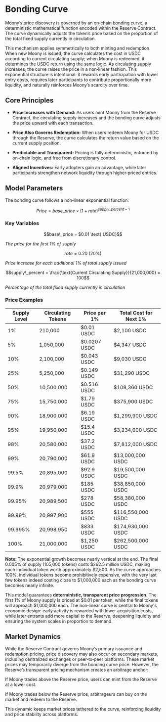 # Bonding Curve

Moony’s price discovery is governed by an on‑chain bonding curve, a deterministic mathematical function encoded within the Reserve Contract. The curve dynamically adjusts the token’s price based on the proportion of the total fixed supply currently in circulation.

This mechanism applies symmetrically to both minting and redemption. When new Moony is issued, the curve calculates the cost in USDC according to current circulating supply; when Moony is redeemed, it determines the USDC return using the same logic. As circulating supply increases, the curve raises the price in a non‑linear fashion. This exponential structure is intentional: it rewards early participation with lower entry costs, requires later participants to contribute proportionally more liquidity, and naturally reinforces Moony’s scarcity over time.

## Core Principles

- **Price Increases with Demand:** As users mint Moony from the Reserve Contract, the circulating supply increases and the bonding curve adjusts the price upward with each transaction.

- **Price Also Governs Redemption:** When users redeem Moony for USDC through the Reserve, the curve calculates the return value based on the current supply position.

- **Predictable and Transparent:** Pricing is fully deterministic, enforced by on‑chain logic, and free from discretionary control.

- **Aligned Incentives:** Early adopters gain an advantage, while later participants strengthen network liquidity through higher‑priced entries.

## Model Parameters

The bonding curve follows a non‑linear exponential function:

```math
Price = base\_price × (1 + rate)^{supply\_percent - 1}
```

### **Key Variables**

```math
base\_price = $0.01 \text{ USDC}
```
*The price for the first 1% of supply*

```math
rate = 0.20 \text{ (20%)}
```
*Price increase for each additional 1% of total supply issued*

```math
supply\_percent = \frac{\text{Current Circulating Supply}}{21,000,000} × 100
```
*Percentage of the total fixed supply currently in circulation*

### **Price Examples**

| Supply Level | Circulating Tokens | Price per 1% | Total Cost for Next 1% |
|--------------|-------------------|---------------|------------------------|
| 1%          | 210,000           | $0.01 USDC    | $2,100 USDC            |
| 5%          | 1,050,000         | $0.0207 USDC  | $4,347 USDC            |
| 10%         | 2,100,000         | $0.043 USDC   | $9,030 USDC            |
| 25%         | 5,250,000         | $0.149 USDC   | $31,290 USDC           |
| 50%         | 10,500,000        | $0.516 USDC   | $108,360 USDC          |
| 75%         | 15,750,000        | $1.79 USDC    | $375,900 USDC          |
| 90%         | 18,900,000        | $6.19 USDC    | $1,299,900 USDC        |
| 95%         | 19,950,000        | $15.4 USDC    | $3,234,000 USDC        |
| 98%         | 20,580,000        | $37.2 USDC    | $7,812,000 USDC        |
| 99%         | 20,790,000        | $61.9 USDC    | $13,000,000 USDC       |
| 99.5%       | 20,895,000        | $92.9 USDC    | $19,500,000 USDC       |
| 99.9%       | 20,979,000        | $185 USDC     | $38,850,000 USDC       |
| 99.95%      | 20,989,500         | $278 USDC     | $58,380,000 USDC       |
| 99.99%      | 20,997,900         | $555 USDC     | $116,550,000 USDC      |
| 99.995%     | 20,998,950          | $833 USDC     | $174,930,000 USDC      |
| 100%        | 21,000,000          | $1,250 USDC   | $262,500,000 USDC      |

**Note**: The exponential growth becomes nearly vertical at the end. The final 0.005% of supply (105,000 tokens) costs $262.5 million USDC, making each individual token worth approximately $2,500. As the curve approaches 100%, individual tokens become prohibitively expensive, with the very last few tokens indeed costing close to $1,000,000 each as the bonding curve becomes nearly infinite.

This model guarantees **deterministic, transparent price progression**. The first 1% of Moony supply is priced at $0.01 per token, while the final tokens will approach $1,000,000 each. The non‑linear curve is central to Moony's economic design: early activity is rewarded with lower acquisition costs, while later entrants add more capital to the Reserve, deepening liquidity and ensuring the system scales in proportion to demand.

## Market Dynamics

While the Reserve Contract governs Moony’s primary issuance and redemption pricing, price discovery may also occur on secondary markets, including centralized exchanges or peer‑to‑peer platforms. These market prices may temporarily diverge from the bonding curve price. However, the Reserve’s transparent pricing mechanism creates an arbitrage anchor: 

If Moony trades above the Reserve price, users can mint from the Reserve at a lower cost.

If Moony trades below the Reserve price, arbitrageurs can buy on the market and redeem to the Reserve.

This dynamic keeps market prices tethered to the curve, reinforcing liquidity and price stability across platforms.